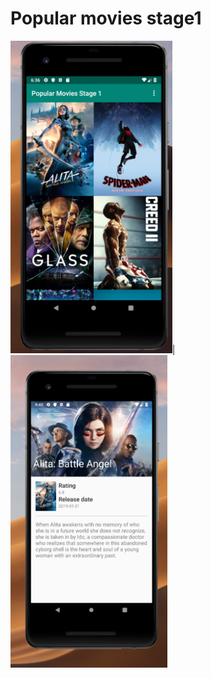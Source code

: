 # Popular movies stage1

<img src="https://github.com/derricknjeru/PopularMoviesStage1/blob/master/art/home.png" height="500">| <img src="https://github.com/derricknjeru/PopularMoviesStage1/blob/master/art/details_page.png" height="500">

